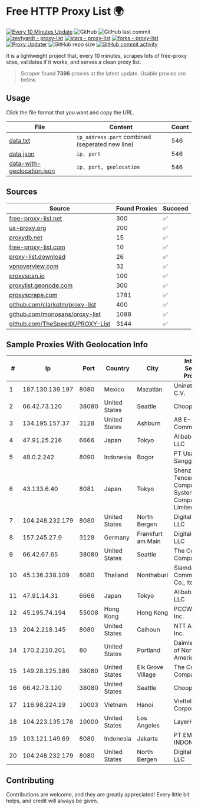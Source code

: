 
# Free HTTP Proxy List 🌍

[![Every 10 Minutes Update](https://github.com/mertguvencli/http-proxy-list/actions/workflows/main.yml/badge.svg?branch=main)](https://github.com/mertguvencli/http-proxy-list/actions/workflows/main.yml)
![GitHub](https://img.shields.io/github/license/mertguvencli/http-proxy-list)
![GitHub last commit](https://img.shields.io/github/last-commit/mertguvencli/http-proxy-list)
[![zevtyardt - proxy-list](https://img.shields.io/static/v1?label=zevtyardt&message=proxy-list&color=blue&logo=github)](https://github.com/zevtyardt/proxy-list "Go to GitHub repo")
[![stars - proxy-list](https://img.shields.io/github/stars/zevtyardt/proxy-list?style=social)](https://github.com/zevtyardt/proxy-list)
[![forks - proxy-list](https://img.shields.io/github/forks/zevtyardt/proxy-list?style=social)](https://github.com/zevtyardt/proxy-list)
[![Proxy Updater](https://github.com/zevtyardt/proxy-list/workflows/Proxy%20Updater/badge.svg)](https://github.com/zevtyardt/proxy-list/actions?query=workflow:"Proxy+Updater")
![GitHub repo size](https://img.shields.io/github/repo-size/zevtyardt/proxy-list)
[![GitHub commit activity](https://img.shields.io/github/commit-activity/m/zevtyardt/proxy-list?logo=commits)](https://github.com/zevtyardt/proxy-list/commits/main)

It is a lightweight project that, every 10 minutes, scrapes lots of free-proxy sites, validates if it works, and serves a clean proxy list.

> Scraper found **7396** proxies at the latest update. Usable proxies are below.

## Usage

Click the file format that you want and copy the URL.

|File|Content|Count|
|----|-------|-----|
|[data.txt](https://raw.githubusercontent.com/mertguvencli/http-proxy-list/main/proxy-list/data.txt)|`ip_address:port` combined (seperated new line)|546|
|[data.json](https://raw.githubusercontent.com/mertguvencli/http-proxy-list/main/proxy-list/data.json)|`ip, port`|546|
|[data-with-geolocation.json](https://raw.githubusercontent.com/mertguvencli/http-proxy-list/main/proxy-list/data-with-geolocation.json)|`ip, port, geolocation`|546|

## Sources

|Source|Found Proxies|Succeed|
|------|-------------|-------|
|[free-proxy-list.net](https://free-proxy-list.net)|300|✅|
|[us-proxy.org](https://www.us-proxy.org)|200|✅|
|[proxydb.net](http://proxydb.net)|15|✅|
|[free-proxy-list.com](https://free-proxy-list.com/?page=&port=&type%5B%5D=http&type%5B%5D=https&up_time=0&search=Search)|10|✅|
|[proxy-list.download](https://www.proxy-list.download/HTTP)|26|✅|
|[vpnoverview.com](https://vpnoverview.com/privacy/anonymous-browsing/free-proxy-servers)|32|✅|
|[proxyscan.io](https://www.proxyscan.io)|100|✅|
|[proxylist.geonode.com](https://proxylist.geonode.com/api/proxy-list?limit=300&page=1&sort_by=lastChecked&sort_type=desc&protocols=http,https)|300|✅|
|[proxyscrape.com](https://api.proxyscrape.com/v2/?request=displayproxies&protocol=http&timeout=10000&country=all&ssl=all&anonymity=all)|1781|✅|
|[github.com/clarketm/proxy-list](https://raw.githubusercontent.com/clarketm/proxy-list/master/proxy-list-raw.txt)|400|✅|
|[github.com/monosans/proxy-list](https://raw.githubusercontent.com/monosans/proxy-list/main/proxies/http.txt)|1088|✅|
|[github.com/TheSpeedX/PROXY-List](https://raw.githubusercontent.com/TheSpeedX/PROXY-List/master/http.txt)|3144|✅|


## Sample Proxies With Geolocation Info

|#|Ip|Port|Country|City|Internet Service Provider|
|-|--|----|-------|----|-------------------------|
|1|187.130.139.197|8080|Mexico|Mazatlán|Uninet S.A. de C.V.|
|2|66.42.73.120|38080|United States|Seattle|Choopa|
|3|134.195.157.37|3128|United States|Ashburn|AB E-Commerce|
|4|47.91.25.216|6666|Japan|Tokyo|Alibaba.com LLC|
|5|49.0.2.242|8090|Indonesia|Bogor|PT Usaha Adi Sanggoro|
|6|43.133.6.40|8081|Japan|Tokyo|Shenzhen Tencent Computer Systems Company Limited|
|7|104.248.232.179|8080|United States|North Bergen|DigitalOcean, LLC|
|8|157.245.27.9|3128|Germany|Frankfurt am Main|DigitalOcean, LLC|
|9|66.42.67.65|38080|United States|Seattle|The Constant Company|
|10|45.136.238.109|8080|Thailand|Nonthaburi|Siamdata Communication Co., ltd.|
|11|47.91.14.31|6666|Japan|Tokyo|Alibaba.com LLC|
|12|45.195.74.194|55008|Hong Kong|Hong Kong|PCCW Global, Inc.|
|13|204.2.218.145|8080|United States|Calhoun|NTT America, Inc.|
|14|170.2.210.201|80|United States|Portland|Daimler Trucks of North America LLC|
|15|149.28.125.186|38080|United States|Elk Grove Village|The Constant Company|
|16|66.42.73.120|38080|United States|Seattle|Choopa|
|17|116.98.224.19|10003|Vietnam|Hanoi|Viettel Corporation|
|18|104.223.135.178|10000|United States|Los Angeles|LayerHost|
|19|103.121.149.69|8080|Indonesia|Jakarta|PT EMERIO INDONESIA|
|20|104.248.232.179|8080|United States|North Bergen|DigitalOcean, LLC|



## Contributing

Contributions are welcome, and they are greatly appreciated! Every
little bit helps, and credit will always be given.

